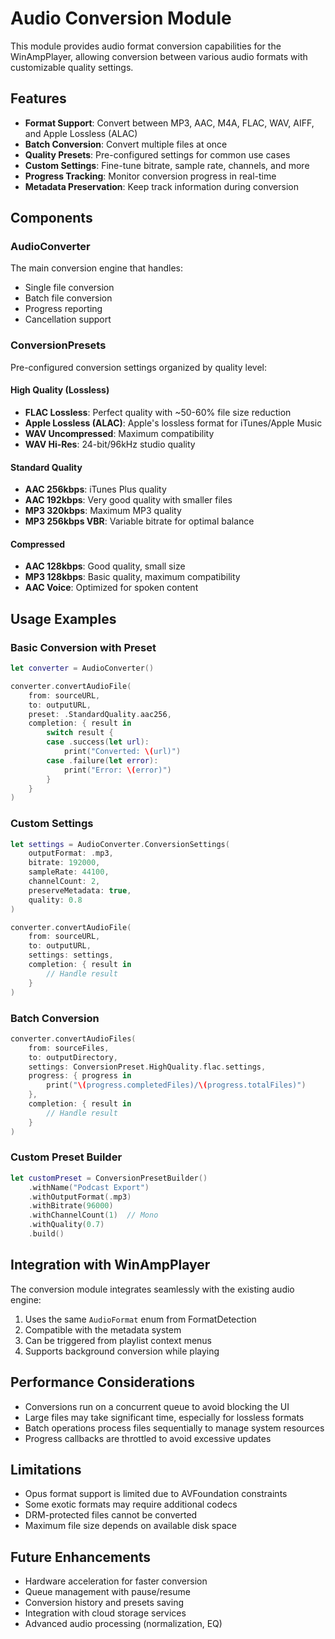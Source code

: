 # Audio Conversion Module

This module provides audio format conversion capabilities for the WinAmpPlayer, allowing conversion between various audio formats with customizable quality settings.

## Features

- **Format Support**: Convert between MP3, AAC, M4A, FLAC, WAV, AIFF, and Apple Lossless (ALAC)
- **Batch Conversion**: Convert multiple files at once
- **Quality Presets**: Pre-configured settings for common use cases
- **Custom Settings**: Fine-tune bitrate, sample rate, channels, and more
- **Progress Tracking**: Monitor conversion progress in real-time
- **Metadata Preservation**: Keep track information during conversion

## Components

### AudioConverter

The main conversion engine that handles:
- Single file conversion
- Batch file conversion
- Progress reporting
- Cancellation support

### ConversionPresets

Pre-configured conversion settings organized by quality level:

#### High Quality (Lossless)
- **FLAC Lossless**: Perfect quality with ~50-60% file size reduction
- **Apple Lossless (ALAC)**: Apple's lossless format for iTunes/Apple Music
- **WAV Uncompressed**: Maximum compatibility
- **WAV Hi-Res**: 24-bit/96kHz studio quality

#### Standard Quality
- **AAC 256kbps**: iTunes Plus quality
- **AAC 192kbps**: Very good quality with smaller files
- **MP3 320kbps**: Maximum MP3 quality
- **MP3 256kbps VBR**: Variable bitrate for optimal balance

#### Compressed
- **AAC 128kbps**: Good quality, small size
- **MP3 128kbps**: Basic quality, maximum compatibility
- **AAC Voice**: Optimized for spoken content

## Usage Examples

### Basic Conversion with Preset

```swift
let converter = AudioConverter()

converter.convertAudioFile(
    from: sourceURL,
    to: outputURL,
    preset: .StandardQuality.aac256,
    completion: { result in
        switch result {
        case .success(let url):
            print("Converted: \(url)")
        case .failure(let error):
            print("Error: \(error)")
        }
    }
)
```

### Custom Settings

```swift
let settings = AudioConverter.ConversionSettings(
    outputFormat: .mp3,
    bitrate: 192000,
    sampleRate: 44100,
    channelCount: 2,
    preserveMetadata: true,
    quality: 0.8
)

converter.convertAudioFile(
    from: sourceURL,
    to: outputURL,
    settings: settings,
    completion: { result in
        // Handle result
    }
)
```

### Batch Conversion

```swift
converter.convertAudioFiles(
    from: sourceFiles,
    to: outputDirectory,
    settings: ConversionPreset.HighQuality.flac.settings,
    progress: { progress in
        print("\(progress.completedFiles)/\(progress.totalFiles)")
    },
    completion: { result in
        // Handle result
    }
)
```

### Custom Preset Builder

```swift
let customPreset = ConversionPresetBuilder()
    .withName("Podcast Export")
    .withOutputFormat(.mp3)
    .withBitrate(96000)
    .withChannelCount(1)  // Mono
    .withQuality(0.7)
    .build()
```

## Integration with WinAmpPlayer

The conversion module integrates seamlessly with the existing audio engine:

1. Uses the same `AudioFormat` enum from FormatDetection
2. Compatible with the metadata system
3. Can be triggered from playlist context menus
4. Supports background conversion while playing

## Performance Considerations

- Conversions run on a concurrent queue to avoid blocking the UI
- Large files may take significant time, especially for lossless formats
- Batch operations process files sequentially to manage system resources
- Progress callbacks are throttled to avoid excessive updates

## Limitations

- Opus format support is limited due to AVFoundation constraints
- Some exotic formats may require additional codecs
- DRM-protected files cannot be converted
- Maximum file size depends on available disk space

## Future Enhancements

- Hardware acceleration for faster conversion
- Queue management with pause/resume
- Conversion history and presets saving
- Integration with cloud storage services
- Advanced audio processing (normalization, EQ)